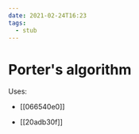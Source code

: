 ```yaml
---
date: 2021-02-24T16:23
tags: 
  - stub
---
```


# Porter's algorithm

Uses:

- [[066540e0]] 

- [[20adb30f]] 
